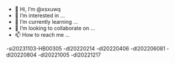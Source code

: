 - 👋 Hi, I’m @xsxuwq
- 👀 I’m interested in ...
- 🌱 I’m currently learning ...
- 💞️ I’m looking to collaborate on ...
- 📫 How to reach me ...

-si20231103-HB00305
-dl20220214
-dl20220406
-dl202206081
-dl20220804
-dl20221005
-dl20221217

<!---
xsxuwq/xsxuwq is a ✨ special ✨ repository because its `README.md` (this file) appears on your GitHub profile.
You can click the Preview link to take a look at your changes.
--->
